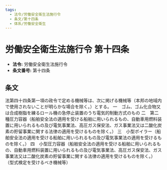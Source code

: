 ```yaml
---
tags:
  - 法令/労働安全衛生法施行令
  - 条文/第十四条
  - 体系/労働安全衛生
---
```

# 労働安全衛生法施行令 第十四条

- **法令:** 労働安全衛生法施行令
- **条文番号:** 第十四条

## 条文
法第四十四条第一項の政令で定める機械等は、次に掲げる機械等（本邦の地域内で使用されないことが明らかな場合を除く。）とする。
一　ゴム、ゴム化合物又は合成樹脂を練るロール機の急停止装置のうち電気的制動方式のもの
二　第二種圧力容器（船舶安全法の適用を受ける船舶に用いられるもの、自動車用燃料装置に用いられるもの及び電気事業法、高圧ガス保安法、ガス事業法又は二酸化炭素の貯留事業に関する法律の適用を受けるものを除く。）
三　小型ボイラー（船舶安全法の適用を受ける船舶に用いられるもの及び電気事業法の適用を受けるものを除く。）
四　小型圧力容器（船舶安全法の適用を受ける船舶に用いられるもの、自動車用燃料装置に用いられるもの及び電気事業法、高圧ガス保安法、ガス事業法又は二酸化炭素の貯留事業に関する法律の適用を受けるものを除く。）
（型式検定を受けるべき機械等）

